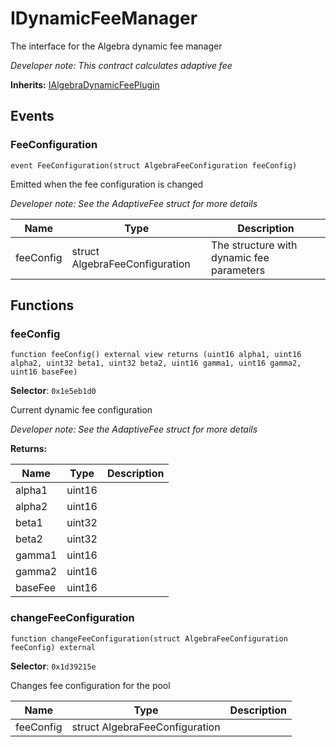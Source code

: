 

# IDynamicFeeManager


The interface for the Algebra dynamic fee manager



*Developer note: This contract calculates adaptive fee*

**Inherits:** [IAlgebraDynamicFeePlugin](../../../Core/interfaces/plugin/IAlgebraDynamicFeePlugin.md)

## Events
### FeeConfiguration

```solidity
event FeeConfiguration(struct AlgebraFeeConfiguration feeConfig)
```

Emitted when the fee configuration is changed

*Developer note: See the AdaptiveFee struct for more details*

| Name | Type | Description |
| ---- | ---- | ----------- |
| feeConfig | struct AlgebraFeeConfiguration | The structure with dynamic fee parameters |


## Functions
### feeConfig

```solidity
function feeConfig() external view returns (uint16 alpha1, uint16 alpha2, uint32 beta1, uint32 beta2, uint16 gamma1, uint16 gamma2, uint16 baseFee)
```
**Selector**: `0x1e5eb1d0`

Current dynamic fee configuration

*Developer note: See the AdaptiveFee struct for more details*

**Returns:**

| Name | Type | Description |
| ---- | ---- | ----------- |
| alpha1 | uint16 |  |
| alpha2 | uint16 |  |
| beta1 | uint32 |  |
| beta2 | uint32 |  |
| gamma1 | uint16 |  |
| gamma2 | uint16 |  |
| baseFee | uint16 |  |

### changeFeeConfiguration

```solidity
function changeFeeConfiguration(struct AlgebraFeeConfiguration feeConfig) external
```
**Selector**: `0x1d39215e`

Changes fee configuration for the pool

| Name | Type | Description |
| ---- | ---- | ----------- |
| feeConfig | struct AlgebraFeeConfiguration |  |

